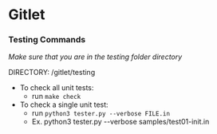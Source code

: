 # Gitlet

### Testing Commands
*Make sure that you are in the testing folder directory*

DIRECTORY: /gitlet/testing
- To check all unit tests:
  - run `make check`
- To check a single unit test:
  - run `python3 tester.py --verbose FILE.in`
  - Ex. python3 tester.py --verbose samples/test01-init.in
